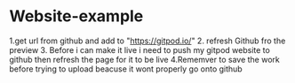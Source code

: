 # Website-example
1.get url from github and add to "https://gitpod.io/"
2. refresh Github fro the preview
3. Before i can make it live i need to push my gitpod website to github then refresh the page for it to be live
4.Rememver to save the work before trying to upload beacuse it wont properly go onto github